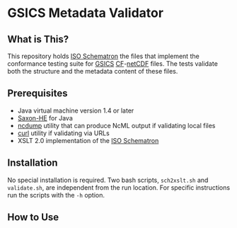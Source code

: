 # GSICS Metadata Validator

## What is This?

This repository holds [ISO Schematron](http://standards.iso.org/ittf/PubliclyAvailableStandards/c040833_ISO_IEC_19757-3_2006(E).zip) the files that implement the conformance testing suite for [GSICS](http://gsics.wmo.int) [CF](http://cf-convention.github.io)-[netCDF](http://www.unidata.ucar.edu/software/netcdf/index.html) files. The tests validate both the structure and the metadata content of these files.

## Prerequisites

* Java virtual machine version 1.4 or later
* [Saxon-HE](http://saxon.sourceforge.net) for Java
* [ncdump](https://www.unidata.ucar.edu/software/netcdf/docs/netcdf/ncdump.html) utility that can produce NcML output if validating local files
* [curl](http://curl.haxx.se) utility if validating via URLs
* XSLT 2.0 implementation of the [ISO Schematron](http://www.schematron.com/implementation.html)

## Installation

No special installation is required. Two bash scripts, `sch2xslt.sh` and `validate.sh`, are independent from the run location. For specific instructions run the scripts with the `-h` option.

## How to Use


